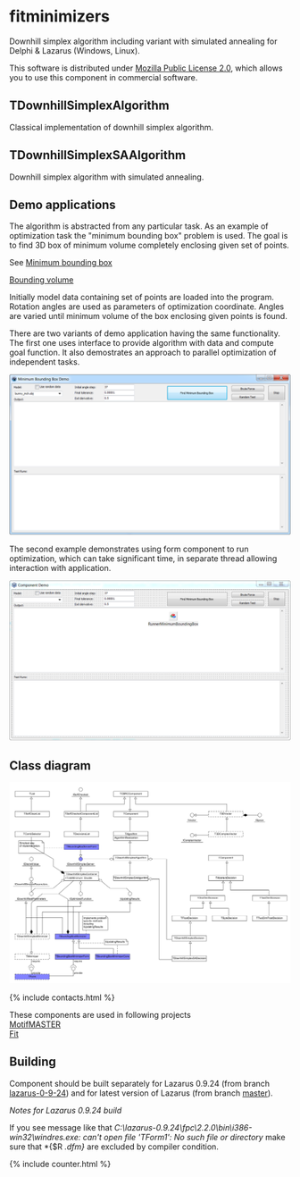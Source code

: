 # fitminimizers
Downhill simplex algorithm including variant with simulated annealing for Delphi & Lazarus (Windows, Linux). 

This software is distributed under [Mozilla Public License 2.0](https://www.mozilla.org/en-US/MPL/2.0/), which allows you to use this component in commercial software.

## TDownhillSimplexAlgorithm
Classical implementation of downhill simplex algorithm.

## TDownhillSimplexSAAlgorithm
Downhill simplex algorithm with simulated annealing.

## Demo applications
The algorithm is abstracted from any particular task.
As an example of optimization task the "minimum bounding box" problem is used.
The goal is to find 3D box of minimum volume completely enclosing given set of points.

See
[Minimum bounding box](https://en.wikipedia.org/wiki/Minimum_bounding_box)

[Bounding volume](https://en.wikipedia.org/wiki/Bounding_volume)

Initially model data containing set of points are loaded into the program.
Rotation angles are used as parameters of optimization coordinate. 
Angles are varied until minimum volume of the box enclosing given points is found.

There are two variants of demo application having the same functionality. 
The first one uses interface to provide algorithm with data and compute goal function.
It also demostrates an approach to parallel optimization of independent tasks.

![Minimum Bounding Box Demo](assets/2019-11-29_10h53_34.png)

The second example demonstrates using form component to run optimization, which can
take significant time, in separate thread allowing interaction with application.

![Component Demo](assets/2019-11-29_14h11_17.png)

## Class diagram
![Class diagram](assets/classes.png)

{% include contacts.html %}

These components are used in following projects  
[MotifMASTER](http://motifmaster.sourceforge.net/)  
[Fit](https://dvmorozov.github.io/fit/)  

## Building

Component should be built separately for Lazarus 0.9.24 (from branch [lazarus-0-9-24](https://github.com/dvmorozov/fitminimizers/tree/lazarus-0-9-24))
and for latest version of Lazarus (from branch [master](https://github.com/dvmorozov/fitminimizers/tree/master)).

*Notes for Lazarus 0.9.24 build*

If you see message like that *C:\lazarus-0.9.24\fpc\2.2.0\bin\i386-win32\windres.exe: can't open file 'TForm1': No such file or directory* make sure that *{$R *.dfm}* are excluded by compiler condition.

{% include counter.html %}
